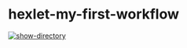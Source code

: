 #  hexlet-my-first-workflow
[![show-directory](https://github.com/RustamKhasanow/hexlet-my-first-workflow/actions/workflows/show-directory.yml/badge.svg)](https://github.com/RustamKhasanow/hexlet-my-first-workflow/actions/workflows/show-directory.yml)
